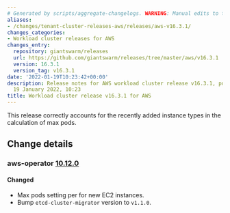 ```yaml
---
# Generated by scripts/aggregate-changelogs. WARNING: Manual edits to this files will be overwritten.
aliases:
- /changes/tenant-cluster-releases-aws/releases/aws-v16.3.1/
changes_categories:
- Workload cluster releases for AWS
changes_entry:
  repository: giantswarm/releases
  url: https://github.com/giantswarm/releases/tree/master/aws/v16.3.1
  version: 16.3.1
  version_tag: v16.3.1
date: '2022-01-19T10:23:42+00:00'
description: Release notes for AWS workload cluster release v16.3.1, published on
  19 January 2022, 10:23
title: Workload cluster release v16.3.1 for AWS
---
```


This release correctly accounts for the recently added instance types in the calculation of max pods.

## Change details


### aws-operator [10.12.0](https://github.com/giantswarm/aws-operator/releases/tag/v10.12.0)

#### Changed
- Max pods setting per for new EC2 instances.
- Bump `etcd-cluster-migrator` version to `v1.1.0`.
